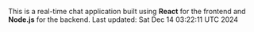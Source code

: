 This is a real-time chat application built using **React** for the frontend and **Node.js** for the backend.
Last updated: Sat Dec 14 03:22:11 UTC 2024
